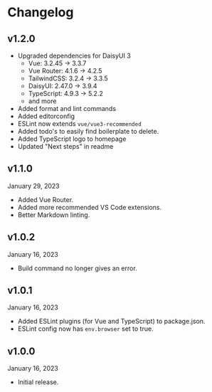 # Changelog

## v1.2.0

- Upgraded dependencies for DaisyUI 3
  - Vue: 3.2.45 -> 3.3.7
  - Vue Router: 4.1.6 -> 4.2.5
  - TailwindCSS: 3.2.4 -> 3.3.5
  - DaisyUI: 2.47.0 -> 3.9.4
  - TypeScript: 4.9.3 -> 5.2.2
  - and more
- Added format and lint commands
- Added editorconfig
- ESLint now extends `vue/vue3-recommended`
- Added todo's to easily find boilerplate to delete.
- Added TypeScript logo to homepage
- Updated "Next steps" in readme

## v1.1.0

January 29, 2023

- Added Vue Router.
- Added more recommended VS Code extensions.
- Better Markdown linting.

## v1.0.2

January 16, 2023

- Build command no longer gives an error.

## v1.0.1

January 16, 2023

- Added ESLint plugins (for Vue and TypeScript) to package.json.
- ESLint config now has `env.browser` set to true.

## v1.0.0

January 16, 2023

- Initial release.
